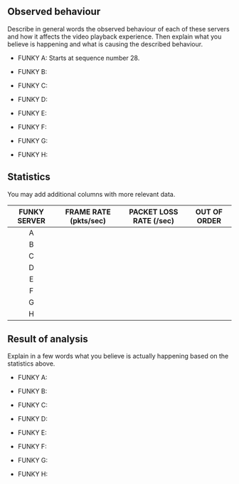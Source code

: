 ## Observed behaviour

Describe in general words the observed behaviour of each of these servers and 
how it affects the video playback experience. Then explain what you believe is
happening and what is causing the described behaviour.

* FUNKY A:
Starts at sequence number 28.
* FUNKY B:

* FUNKY C:

* FUNKY D:

* FUNKY E:

* FUNKY F:

* FUNKY G:

* FUNKY H:


## Statistics

You may add additional columns with more relevant data.

| FUNKY SERVER | FRAME RATE (pkts/sec) | PACKET LOSS RATE (/sec) | OUT OF ORDER |
|:------------:|-----------------------|-------------------------|--------------|
|      A       |                       |                         |              |
|      B       |                       |                         |              |
|      C       |                       |                         |              |
|      D       |                       |                         |              |
|      E       |                       |                         |              |
|      F       |                       |                         |              |
|      G       |                       |                         |              |
|      H       |                       |                         |              |


## Result of analysis

Explain in a few words what you believe is actually happening based on the statistics above.

* FUNKY A:

* FUNKY B:

* FUNKY C:

* FUNKY D:

* FUNKY E:

* FUNKY F:

* FUNKY G:

* FUNKY H:

